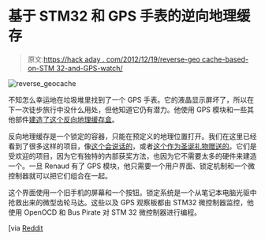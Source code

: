 # 基于 STM32 和 GPS 手表的逆向地理缓存

> 原文:[https://hack aday . com/2012/12/19/reverse-geo cache-based-on-STM 32-and-GPS-watch/](https://hackaday.com/2012/12/19/reverse-geocache-based-on-stm32-and-gps-wristwatch/)

![reverse_geocache](../Images/674216d6b9d3773975e58964a9ae325a.png)

不知怎么幸运地在垃圾堆里找到了一个 GPS 手表。它的液晶显示屏坏了，所以在下一次徒步旅行中没什么用处，但他知道它仍有潜力。他使用 GPS 模块和一些其他部件[建造了这个反向地理缓存盒](http://renaud.schleck.free.fr/geocache.php)。

反向地理缓存是一个锁定的容器，只能在预定义的地理位置打开。我们在这里已经看到了很多这样的项目，像[这个会说话的](http://hackaday.com/2012/01/20/a-talking-reverse-geocache-puzzle-box/)，或者[这个作为圣诞礼物赠送的](http://hackaday.com/2011/01/02/reverse-geocaching-christmas-gift-box/)。它们是受欢迎的项目，因为它有独特的内部获奖方法，也因为它不需要太多的硬件来建造一个。一旦 Renaud 有了 GPS 模块，他只需要一个用户界面、锁定机制和一个微控制器就可以把它们组合在一起。

这个界面使用一个旧手机的屏幕和一个按钮。锁定系统是一个从笔记本电脑光驱中抢救出来的微型齿轮马达。这些以及 GPS 观察板都由 STM32 微控制器监控，他使用 OpenOCD 和 Bus Pirate 对 STM 32 微控制器进行编程。

[via [Reddit](http://renaud.schleck.free.fr/geocache.php)